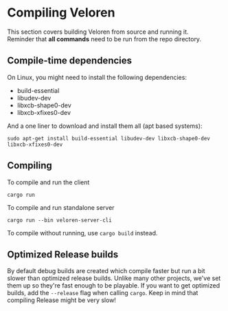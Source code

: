 # Compiling Veloren
This section covers building Veloren from source and running it.  
Reminder that **all commands** need to be run from the repo directory.

## Compile-time dependencies

On Linux, you might need to install the following dependencies:

- build-essential
- libudev-dev
- libxcb-shape0-dev
- libxcb-xfixes0-dev

And a one liner to download and install them all (apt based systems):

`sudo apt-get install build-essential libudev-dev libxcb-shape0-dev libxcb-xfixes0-dev`

## Compiling

To compile and run the client
```
cargo run
```

To compile and run standalone server
```
cargo run --bin veloren-server-cli
```

To compile without running, use `cargo build` instead.

## Optimized Release builds

By default debug builds are created which compile faster but run a bit slower than optimized release builds. 
Unlike many other projects, we've set them up so they're fast enough to be playable. 
If you want to get optimized builds, add the `--release` flag when calling `cargo`. 
Keep in mind that compiling Release might be very slow!
